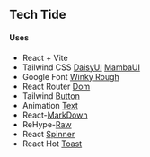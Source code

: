 ## Tech Tide

#### Uses

- React + Vite
- Tailwind CSS [DaisyUI](https://daisyui.com/docs/install/) [MambaUI](https://mambaui.com/)
- Google Font [Winky Rough](https://fonts.google.com/?query=Winky+Rough)
- React Router [Dom](https://reactrouter.com/home)
- Tailwind [Button](https://devdojo.com/tailwindcss/buttons)
- Animation [Text](https://www.andrealves.dev/blog/how-to-make-an-animated-gradient-text-with-tailwindcss/)
- React-[MarkDown](https://www.npmjs.com/package/react-markdown)
- ReHype-[Raw](https://www.npmjs.com/package/rehype-raw)
- React [Spinner](https://www.npmjs.com/package/react-spinners)
- React Hot [Toast](https://react-hot-toast.com/)
